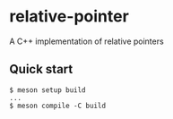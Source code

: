 # relative-pointer
A C++ implementation of relative pointers

## Quick start
```
$ meson setup build
...
$ meson compile -C build
```